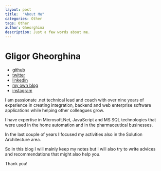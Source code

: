 ```yaml
---
layout: post
title:  "About Me"
categories: Other
tags: Other
author: Gheorghina
description: Just a few words about me.
---
```


Gligor Gheorghina
============

* [github](https://github.com/gheorghina)
* [twitter](https://twitter.com/gheorghinab)
* [linkedin](https://www.linkedin.com/in/gheorghina-gligor-2000a148/)
* [my own blog](https://gheorghina.github.io/gheorghina.github.io/)
* [instagram](https://www.instagram.com/gheorghina/)

I am passionate .net technical lead and coach with over nine years of experience in creating integration, backend and web enterprise software applications while helping other colleagues grow. 

I have expertise in Microsoft.Net, JavaScript and MS SQL technologies that were used in the home automation and in the pharmaceutical businesses.

In the last couple of years I focused my activities also in the Solution Architecture area.

So in this blog I will mainly keep my notes but I will also try to write advices and recommendations that might also help you.



Thank you!